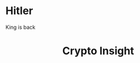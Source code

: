 # Hitler
King is back
<!DOCTYPE html>
<html lang="en">
<head>
  <meta charset="UTF-8" />
  <meta name="viewport" content="width=device-width, initial-scale=1.0" />
  <title>Crypto Insight</title>
  <link rel="stylesheet" href="style.css" />
</head>
<body>
  <header>
    <h1>Crypto Insight</h1>
  </header>
  <main>
    <section id="prices">
      <!-- Prices will go here -->
    </section>
  </main>
  <script src="script.js"></script>
</body>
</html>
